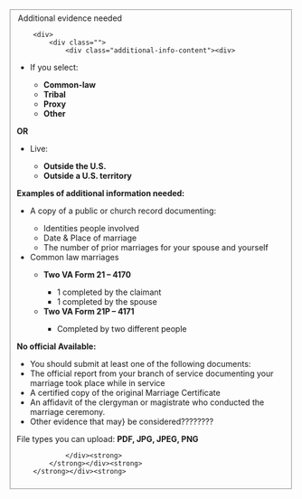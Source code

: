 <div><fieldset><div class="schemaform-field-container schemaform-block"><div class="schemaform-block-header"><legend class="schemaform-block-title schemaform-block-subtitle" id="root_currentMarriageInformation_view:marriageTypeInformation__title">Additional evidence needed</legend><div><div class="schemaform-block-header">

        <div>
            <div class="">
                <div class="additional-info-content"><div>
<ul>
    <li>If you select:</li>
        <ul>
            <li><strong>Common-law</strong></li>
            <li><strong>Tribal</strong></li>
            <li><strong>Proxy</strong></li>
            <li><strong>Other</strong></li>
        </ul>
</ul>
    <strong>OR</strong>
<ul> 
    <li>Live:</li>
    <ul>
        <li><strong>Outside the U.S.</strong></li>
        <li><strong>Outside a U.S. territory</strong></li>
    </ul>
    </ul></div>
<div>
<p><strong>Examples of additional information needed:</strong></p>
    <ul>
        <li>A copy of a public or church record documenting:</li>
            <ul>
                <li>Identities people involved</li>
                <li>Date &amp; Place of marriage</li>
                <li>The number of prior marriages for your spouse and yourself</li>
            </ul>
        <li>Common law marriages</li>
            <ul>
                <li><strong>Two VA Form 21 – 4170</strong></li>
                    <ul>
                        <li>1 completed by the claimant</li>
                        <li>1 completed by the spouse</li>
                    </ul>
                <li><strong>Two VA Form 21P – 4171</strong></li>
                    <ul>
                        <li>Completed by two different people</li>
                    </ul>
            </ul>
        </ul>
        <strong>No official Available:</strong>
            <ul>
                <li>You should submit at least one of the following documents:</li>
                <li>The official report from your branch of service documenting your marriage took place while in service</li>
                <li>A certified copy of the original Marriage Certificate</li>
                <li>An affidavit of the clergyman or magistrate who conducted the marriage ceremony.</li>
                <li>Other evidence that may} be considered????????</li>
            </ul>
    
File types you can upload: <strong>PDF, JPG, JPEG, PNG</strong>

                </div><strong>
            </strong></div><strong>
        </strong></div><strong>
</strong></div><strong>
</strong></div></div></div></div></fieldset></div>

